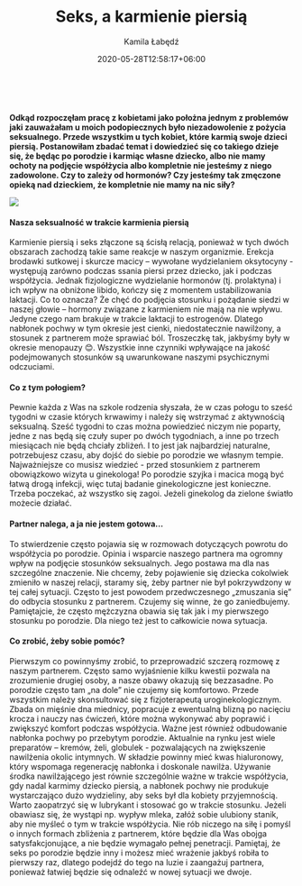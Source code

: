 ﻿---
title: "Seks, a karmienie piersią"
date: 2020-05-28T12:58:17+06:00
image: images/blog/seksakarmieniemale.png
author: Kamila Łabędź
---
﻿﻿

**Odkąd rozpoczęłam pracę z kobietami jako położna jednym z problemów jaki zauważałam u moich podopiecznych było niezadowolenie z pożycia seksualnego. Przede wszystkim u tych kobiet, które karmią swoje dzieci piersią. Postanowiłam zbadać temat i dowiedzieć się co takiego dzieje się, że będąc po porodzie i karmiąc własne dziecko, albo nie mamy ochoty na podjęcie współżycia albo kompletnie nie jesteśmy z niego zadowolone.  Czy to zależy od hormonów? Czy jesteśmy tak zmęczone opieką nad dzieckiem, że kompletnie nie mamy na nic siły?**

![](/images/blog/seksakarmienieduze.png)
#### Nasza seksualność w trakcie karmienia piersią

Karmienie piersią i seks złączone są ścisłą relacją, ponieważ w tych dwóch obszarach zachodzą takie same reakcje w naszym organizmie. Erekcja brodawki sutkowej i skurcze macicy – wywołane wydzielaniem oksytocyny - występują zarówno podczas ssania piersi przez dziecko, jak i podczas współżycia. Jednak fizjologiczne wydzielanie hormonów (tj. prolaktyna) i ich wpływ na obniżone libido, kończy się z momentem ustabilizowania laktacji. Co to oznacza? Że chęć do podjęcia stosunku i pożądanie siedzi w naszej głowie – hormony związane z karmieniem nie mają na nie wpływu. Jedyne czego nam brakuje w trakcie laktacji to estrogenów. Dlatego nabłonek pochwy w tym okresie jest cienki, niedostatecznie nawilżony, a stosunek z partnerem może sprawiać ból. Troszeczkę tak, jakbyśmy były w okresie menopauzy 😊. Wszystkie inne czynniki wpływające na jakość podejmowanych stosunków są uwarunkowane naszymi psychicznymi odczuciami.

#### Co z tym połogiem?

Pewnie każda z Was na szkole rodzenia słyszała, że w czas połogu to sześć tygodni w czasie których krwawimy i należy się wstrzymać z aktywnością seksualną. Sześć tygodni to czas można powiedzieć niczym nie poparty, jedne z nas będą się czuły super po dwóch tygodniach, a inne po trzech miesiącach nie będą chciały zbliżeń. I to jest jak najbardziej naturalne, potrzebujesz czasu, aby dojść do siebie po porodzie we własnym tempie. Najważniejsze co musisz wiedzieć - przed stosunkiem z partnerem obowiązkowo wizyta u ginekologa! Po porodzie szyjka i macica mogą być łatwą drogą infekcji, więc tutaj badanie ginekologiczne jest konieczne. Trzeba poczekać, aż wszystko się zagoi. Jeżeli ginekolog da zielone światło możecie działać. 


#### Partner nalega, a ja nie jestem gotowa…

To stwierdzenie często pojawia się w rozmowach dotyczących powrotu do współżycia po porodzie. Opinia i wsparcie naszego partnera ma ogromny wpływ na podjęcie stosunków seksualnych. Jego postawa ma dla nas szczególne znaczenie. Nie chcemy, żeby pojawienie się dziecka cokolwiek zmieniło w naszej relacji, staramy się, żeby partner nie był pokrzywdzony w tej całej sytuacji. Często to jest powodem przedwczesnego „zmuszania się” do odbycia stosunku z partnerem. Czujemy się winne, że go zaniedbujemy. Pamiętajcie, że często mężczyzna obawia się tak jak i my pierwszego stosunku po porodzie. Dla niego też jest to całkowicie nowa sytuacja.

#### Co zrobić, żeby sobie pomóc?

Pierwszym co powinnyśmy zrobić, to przeprowadzić szczerą rozmowę z naszym partnerem. Często samo wyjaśnienie kilku kwestii pozwala na zrozumienie drugiej osoby, a nasze obawy okazują się bezzasadne. Po porodzie często tam „na dole” nie czujemy się komfortowo. Przede wszystkim należy skonsultować się z fizjoterapeutą uroginekologicznym. Zbada on mięśnie dna miednicy, popracuje z ewentualną blizną po nacięciu krocza i nauczy nas ćwiczeń, które można wykonywać aby poprawić i zwiększyć komfort podczas współżycia. Ważne jest również odbudowanie nabłonka pochwy po przebytym porodzie. Aktualnie na rynku jest wiele preparatów – kremów, żeli, globulek -  pozwalających na zwiększenie nawilżenia okolic intymnych. W składzie powinny mieć kwas hialuronowy, który wspomaga regenerację nabłonka i doskonale nawilża. Używanie środka nawilżającego jest równie szczególnie ważne w trakcie współżycia, gdy nadal karmimy dziecko piersią, a nabłonek pochwy nie produkuje wystarczająco dużo wydzieliny, aby seks był dla kobiety przyjemnością. Warto zaopatrzyć się w lubrykant i stosować go w trakcie stosunku. Jeżeli obawiasz się, że wystąpi np. wypływ mleka, załóż sobie ulubiony stanik, aby nie myśleć o tym w trakcie współżycia.  Nie rób niczego na siłę i pomyśl o innych formach zbliżenia z partnerem, które będzie dla Was obojga satysfakcjonujące, a nie będzie wymagało pełnej penetracji.  Pamiętaj, że seks po porodzie będzie inny i możesz mieć wrażenie jakbyś robiła to pierwszy raz, dlatego podejdź do tego na luzie i zaangażuj partnera, ponieważ łatwiej będzie się odnaleźć w nowej sytuacji we dwoje. 
